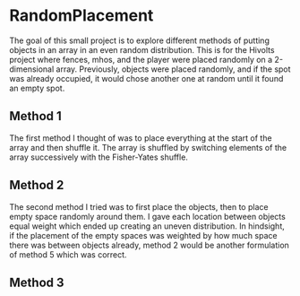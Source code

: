 # RandomPlacement
The goal of this small project is to explore different methods of putting objects in an array in an even random distribution. This is for the Hivolts project where fences, mhos, and the player were placed randomly on a 2-dimensional array. Previously, objects were placed randomly, and if the spot was already occupied, it would chose another one at random until it found an empty spot.

## Method 1
The first method I thought of was to place everything at the start of the array and then shuffle it. The array is shuffled by switching elements of the array successively with the Fisher-Yates shuffle.

## Method 2
The second method I tried was to first place the objects, then to place empty space randomly around them. I gave each location between objects equal weight which ended up creating an uneven distribution. In hindsight, if the placement of the empty spaces was weighted by how much space there was between objects already, method 2 would be another formulation of method 5 which was correct.

## Method 3
